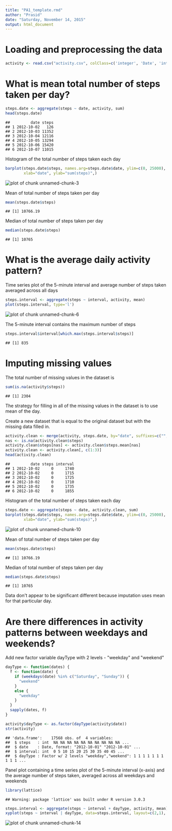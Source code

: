 ```yaml
---
title: "PA1_template.rmd"
author: "Prasid"
date: "Saturday, November 14, 2015"
output: html_document
---
```

# Loading and preprocessing the data


```r
activity <- read.csv("activity.csv", colClass=c('integer', 'Date', 'integer'))
```

# What is mean total number of steps taken per day?


```r
steps.date <- aggregate(steps ~ date, activity, sum)
head(steps.date)
```

```
##         date steps
## 1 2012-10-02   126
## 2 2012-10-03 11352
## 3 2012-10-04 12116
## 4 2012-10-05 13294
## 5 2012-10-06 15420
## 6 2012-10-07 11015
```

Histogram of the total number of steps taken each day

```r
barplot(steps.date$steps, names.arg=steps.date$date, ylim=c(0, 25000), 
        xlab="date", ylab="sum(steps)",)
```

![plot of chunk unnamed-chunk-3](figure/unnamed-chunk-3-1.png) 

Mean of total number of steps taken per day


```r
mean(steps.date$steps)
```

```
## [1] 10766.19
```

Median of total number of steps taken per day


```r
median(steps.date$steps)
```

```
## [1] 10765
```

# What is the average daily activity pattern?

Time series plot of the 5-minute interval and average number of steps taken averaged across all days


```r
steps.interval <- aggregate(steps ~ interval, activity, mean)
plot(steps.interval, type='l')
```

![plot of chunk unnamed-chunk-6](figure/unnamed-chunk-6-1.png) 

The 5-minute interval contains the maximum number of steps


```r
steps.interval$interval[which.max(steps.interval$steps)]
```

```
## [1] 835
```

# Imputing missing values

The total number of missing values in the dataset is


```r
sum(is.na(activity$steps))
```

```
## [1] 2304
```

The strategy for filling in all of the missing values in the dataset is to use mean of the day.

Create a new dataset that is equal to the original dataset but with the missing data filled in.


```r
activity.clean <- merge(activity, steps.date, by="date", suffixes=c("", ".mean"))
nas <- is.na(activity.clean$steps)
activity.clean$steps[nas] <- activity.clean$steps.mean[nas]
activity.clean <- activity.clean[, c(1:3)]
head(activity.clean)
```

```
##         date steps interval
## 1 2012-10-02     0     1740
## 2 2012-10-02     0     1715
## 3 2012-10-02     0     1725
## 4 2012-10-02     0     1710
## 5 2012-10-02     0     1735
## 6 2012-10-02     0     1855
```

Histogram of the total number of steps taken each day


```r
steps.date <- aggregate(steps ~ date, activity.clean, sum)
barplot(steps.date$steps, names.arg=steps.date$date, ylim=c(0, 25000), 
        xlab="date", ylab="sum(steps)",)
```

![plot of chunk unnamed-chunk-10](figure/unnamed-chunk-10-1.png) 

Mean of total number of steps taken per day

```r
mean(steps.date$steps)
```

```
## [1] 10766.19
```

Median of total number of steps taken per day

```r
median(steps.date$steps)
```

```
## [1] 10765
```

Data don't appear to be significant different because imputation uses mean for that particular day.

# Are there differences in activity patterns between weekdays and weekends?
Add new factor variable dayType with 2 levels - "weekday" and "weekend"


```r
dayType <- function(dates) {
  f <- function(date) {
    if (weekdays(date) %in% c("Saturday", "Sunday")) {
      "weekend"
    }
    else {
      "weekday"
    }
  }
  sapply(dates, f)
}

activity$dayType <- as.factor(dayType(activity$date))
str(activity)
```

```
## 'data.frame':	17568 obs. of  4 variables:
##  $ steps   : int  NA NA NA NA NA NA NA NA NA NA ...
##  $ date    : Date, format: "2012-10-01" "2012-10-01" ...
##  $ interval: int  0 5 10 15 20 25 30 35 40 45 ...
##  $ dayType : Factor w/ 2 levels "weekday","weekend": 1 1 1 1 1 1 1 1 1 1 ...
```

Panel plot containing a time series plot of the 5-minute interval (x-axis) and the average number of steps taken, averaged across all weekdays and weekends


```r
library(lattice)
```

```
## Warning: package 'lattice' was built under R version 3.0.3
```

```r
steps.interval <- aggregate(steps ~ interval + dayType, activity, mean)
xyplot(steps ~ interval | dayType, data=steps.interval, layout=c(2,1), type='l')
```

![plot of chunk unnamed-chunk-14](figure/unnamed-chunk-14-1.png) 







